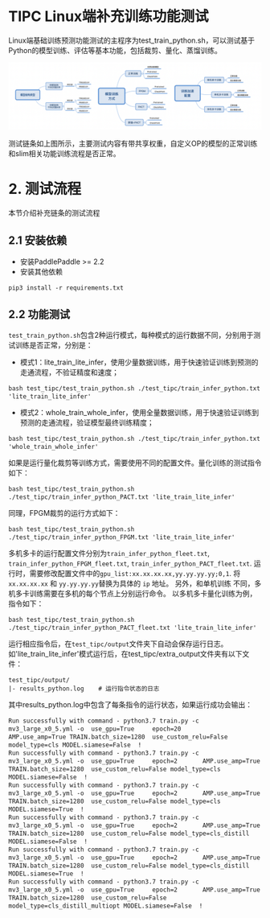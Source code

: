 
# TIPC Linux端补充训练功能测试

Linux端基础训练预测功能测试的主程序为test_train_python.sh，可以测试基于Python的模型训练、评估等基本功能，包括裁剪、量化、蒸馏训练。

![](./test_tipc/tipc_train.png)

测试链条如上图所示，主要测试内容有带共享权重，自定义OP的模型的正常训练和slim相关功能训练流程是否正常。


# 2. 测试流程

本节介绍补充链条的测试流程

## 2.1 安装依赖

- 安装PaddlePaddle >= 2.2
- 安装其他依赖

```
pip3 install -r requirements.txt
```

## 2.2 功能测试

`test_train_python.sh`包含2种运行模式，每种模式的运行数据不同，分别用于测试训练是否正常，分别是：

- 模式1：lite_train_lite_infer，使用少量数据训练，用于快速验证训练到预测的走通流程，不验证精度和速度；

```
bash test_tipc/test_train_python.sh ./test_tipc/train_infer_python.txt 'lite_train_lite_infer'
```

- 模式2：whole_train_whole_infer，使用全量数据训练，用于快速验证训练到预测的走通流程，验证模型最终训练精度；

```
bash test_tipc/test_train_python.sh ./test_tipc/train_infer_python.txt 'whole_train_whole_infer'
```

如果是运行量化裁剪等训练方式，需要使用不同的配置文件。量化训练的测试指令如下：
```
bash test_tipc/test_train_python.sh ./test_tipc/train_infer_python_PACT.txt 'lite_train_lite_infer'
```

同理，FPGM裁剪的运行方式如下：
```
bash test_tipc/test_train_python.sh ./test_tipc/train_infer_python_FPGM.txt 'lite_train_lite_infer'
```

多机多卡的运行配置文件分别为`train_infer_python_fleet.txt`, `train_infer_python_FPGM_fleet.txt`, `train_infer_python_PACT_fleet.txt`. 
运行时，需要修改配置文件中的`gpu_list:xx.xx.xx.xx,yy.yy.yy.yy;0,1`. 将`xx.xx.xx.xx` 和 `yy.yy.yy.yy`替换为具体的 `ip` 地址。 另外，和单机训练
不同，多机多卡训练需要在多机的每个节点上分别运行命令。 以多机多卡量化训练为例， 指令如下：
```
bash test_tipc/test_train_python.sh ./test_tipc/train_infer_python_PACT_fleet.txt 'lite_train_lite_infer'
```

运行相应指令后，在`test_tipc/output`文件夹下自动会保存运行日志。如'lite_train_lite_infer'模式运行后，在test_tipc/extra_output文件夹有以下文件：

```
test_tipc/output/
|- results_python.log    # 运行指令状态的日志
```

其中results_python.log中包含了每条指令的运行状态，如果运行成功会输出：

```
Run successfully with command - python3.7 train.py -c mv3_large_x0_5.yml -o  use_gpu=True     epoch=20       AMP.use_amp=True TRAIN.batch_size=1280  use_custom_relu=False model_type=cls MODEL.siamese=False  !  
Run successfully with command - python3.7 train.py -c mv3_large_x0_5.yml -o  use_gpu=True     epoch=2       AMP.use_amp=True TRAIN.batch_size=1280  use_custom_relu=False model_type=cls MODEL.siamese=False  !  
Run successfully with command - python3.7 train.py -c mv3_large_x0_5.yml -o  use_gpu=True     epoch=2       AMP.use_amp=True TRAIN.batch_size=1280  use_custom_relu=False model_type=cls MODEL.siamese=True  !  
Run successfully with command - python3.7 train.py -c mv3_large_x0_5.yml -o  use_gpu=True     epoch=2       AMP.use_amp=True TRAIN.batch_size=1280  use_custom_relu=False model_type=cls_distill MODEL.siamese=False  !  
Run successfully with command - python3.7 train.py -c mv3_large_x0_5.yml -o  use_gpu=True     epoch=2       AMP.use_amp=True TRAIN.batch_size=1280  use_custom_relu=False model_type=cls_distill MODEL.siamese=True  !  
Run successfully with command - python3.7 train.py -c mv3_large_x0_5.yml -o  use_gpu=True     epoch=2       AMP.use_amp=True TRAIN.batch_size=1280  use_custom_relu=False model_type=cls_distill_multiopt MODEL.siamese=False  !

```
